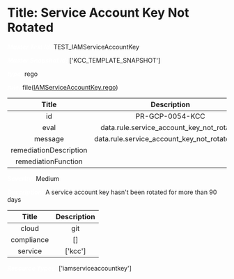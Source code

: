 



# Title: Service Account Key Not Rotated


***<font color="white">Master Test Id:</font>*** TEST_IAMServiceAccountKey

***<font color="white">Master Snapshot Id:</font>*** ['KCC_TEMPLATE_SNAPSHOT']

***<font color="white">type:</font>*** rego

***<font color="white">rule:</font>*** file([IAMServiceAccountKey.rego])  
  
  
  
  

|Title|Description|
| :---: | :---: |
|id|PR-GCP-0054-KCC|
|eval|data.rule.service_account_key_not_rotated|
|message|data.rule.service_account_key_not_rotated_err|
|remediationDescription||
|remediationFunction||


***<font color="white">Severity:</font>*** Medium

***<font color="white">Description:</font>*** A service account key hasn't been rotated for more than 90 days  
  
  

|Title|Description|
| :---: | :---: |
|cloud|git|
|compliance|[]|
|service|['kcc']|


***<font color="white">Resource Types:</font>*** ['iamserviceaccountkey']


[IAMServiceAccountKey.rego]: https://github.com/prancer-io/prancer-compliance-test/tree/master/google/kcc/IAMServiceAccountKey.rego
